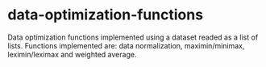 # data-optimization-functions
Data optimization functions implemented using a dataset readed as a list of lists. Functions implemented are: data normalization, maximin/minimax, leximin/leximax and weighted average.
